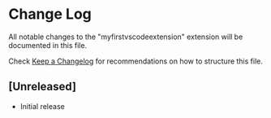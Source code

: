 # Change Log
All notable changes to the "myfirstvscodeextension" extension will be documented in this file.

Check [Keep a Changelog](http://keepachangelog.com/) for recommendations on how to structure this file.

## [Unreleased]
- Initial release